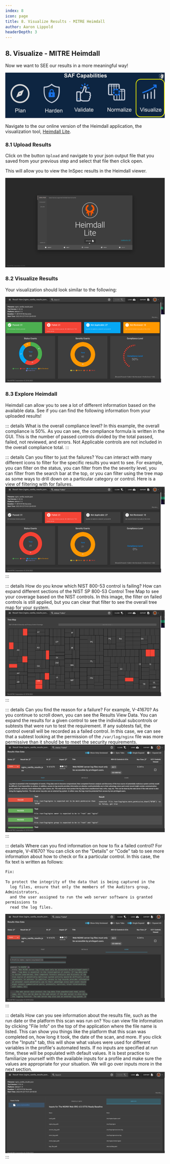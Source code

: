 ```yaml
---
index: 8
icon: page
title: 8. Visualize Results - MITRE Heimdall
author: Aaron Lippold
headerDepth: 3
---
```


## 8. Visualize - MITRE Heimdall

Now we want to SEE our results in a more meaningful way!

![Alt text](../../assets/img/SAF_Capabilities_Visualize.png)

Navigate to the our online version of the Heimdall application, the visualization tool, [Heimdall Lite](https://heimdall-lite.mitre.org/).

### 8.1 Upload Results
Click on the button `Upload` and navigate to your json output file that you saved from your previous step and select that file then click open.

This will allow you to view the InSpec results in the Heimdall viewer.

![Alt text](../../assets/img/Heimdall_Load.png)

### 8.2 Visualize Results

Your visualization should look similar to the following:

![Alt text](../../assets/img/Heimdall_NGINX_Vanilla_Default_Inputs.png)

### 8.3 Explore Heimdall

Heimdall can allow you to see a lot of different information based on the available data. See if you can find the following information from your uploaded results!

::: details What is the overall compliance level?
In this example, the overall compliance is 50%. As you can see, the compliance formula is written in the GUI. This is the number of passed controls divided by the total passed, failed, not reviewed, and errors. Not Applicable controls are not included in the overall compliance total.
:::

::: details Can you filter to just the failures?
You can interact with many different icons to filter for the specific results you want to see. For example, you can filter on the status, you can filter from the the severity level, you can filter from the search bar at the top, or you can filter using the tree map as some ways to drill down on a particular category or control. Here is a view of filtering with for failures.
![Alt text](../../assets/img/Heimdall_Filter_Failure.png)
:::

::: details How do you know which NIST 800-53 control is failing?
How can expand different sections of the NIST SP 800-53 Control Tree Map to see your coverage based on the NIST controls. In this image, the filter on failed controls is still applied, but you can clear that filter to see the overall tree map for your system.
![Alt text](../../assets/img/Heimdall_TreeMap_Failures.png)
:::

::: details Can you find the reason for a failure? For example, V-41670?
As you continue to scroll down, you can see the Results View Data. You can expand the results for a given control to see the individual subcontrols or subtests that were run to test the requirement. If any subtests fail, the control overall will be recorded as a failed control. In this case, we can see that a subtest looking at the permission of the `/var/log/nginx` file was more permissive than it should be to meet the security requirements.
![Alt text](../../assets/img/Heimdall_V-41670_ResultsDetails.png)
:::

::: details Where can you find information on how to fix a failed control? For example, V-41670?
You can click on the "Details" or "Code" tab to see more information about how to check or fix a particular control. In this case, the fix text is written as follows:
```
Fix:

To protect the integrity of the data that is being captured in the
  log files, ensure that only the members of the Auditors group, Administrators,
  and the user assigned to run the web server software is granted permissions to
  read the log files.
```
![Alt text](../../assets/img/Heimdall_V-41670_ResultsDetails_Code.png)
:::

::: details How can you see information about the results file, such as the run date or the platform this scan was run on?
You can view file information by clicking "File Info" on the top of the application where the file name is listed. This can show you things like the platform that this scan was completed on, how long it took, the date of the scan, and more. If you click on the "Inputs" tab, this will show what values were used for different variables in the profile's automated tests. If no inputs are specified at run time, these will be populated with default values. It is best practice to familiarize yourself with the available inputs for a profile and make sure the values are appropriate for your situation. We will go over inputs more in the next section.
![Alt text](../../assets/img/Heimdall_Inputs_NGINXDefault.png)
:::
